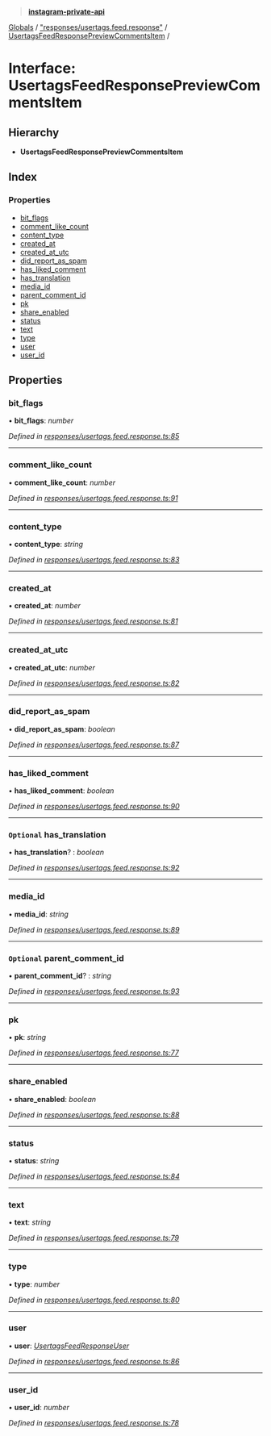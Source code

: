 > **[instagram-private-api](../README.md)**

[Globals](../README.md) / ["responses/usertags.feed.response"](../modules/_responses_usertags_feed_response_.md) / [UsertagsFeedResponsePreviewCommentsItem](_responses_usertags_feed_response_.usertagsfeedresponsepreviewcommentsitem.md) /

# Interface: UsertagsFeedResponsePreviewCommentsItem

## Hierarchy

* **UsertagsFeedResponsePreviewCommentsItem**

## Index

### Properties

* [bit_flags](_responses_usertags_feed_response_.usertagsfeedresponsepreviewcommentsitem.md#bit_flags)
* [comment_like_count](_responses_usertags_feed_response_.usertagsfeedresponsepreviewcommentsitem.md#comment_like_count)
* [content_type](_responses_usertags_feed_response_.usertagsfeedresponsepreviewcommentsitem.md#content_type)
* [created_at](_responses_usertags_feed_response_.usertagsfeedresponsepreviewcommentsitem.md#created_at)
* [created_at_utc](_responses_usertags_feed_response_.usertagsfeedresponsepreviewcommentsitem.md#created_at_utc)
* [did_report_as_spam](_responses_usertags_feed_response_.usertagsfeedresponsepreviewcommentsitem.md#did_report_as_spam)
* [has_liked_comment](_responses_usertags_feed_response_.usertagsfeedresponsepreviewcommentsitem.md#has_liked_comment)
* [has_translation](_responses_usertags_feed_response_.usertagsfeedresponsepreviewcommentsitem.md#optional-has_translation)
* [media_id](_responses_usertags_feed_response_.usertagsfeedresponsepreviewcommentsitem.md#media_id)
* [parent_comment_id](_responses_usertags_feed_response_.usertagsfeedresponsepreviewcommentsitem.md#optional-parent_comment_id)
* [pk](_responses_usertags_feed_response_.usertagsfeedresponsepreviewcommentsitem.md#pk)
* [share_enabled](_responses_usertags_feed_response_.usertagsfeedresponsepreviewcommentsitem.md#share_enabled)
* [status](_responses_usertags_feed_response_.usertagsfeedresponsepreviewcommentsitem.md#status)
* [text](_responses_usertags_feed_response_.usertagsfeedresponsepreviewcommentsitem.md#text)
* [type](_responses_usertags_feed_response_.usertagsfeedresponsepreviewcommentsitem.md#type)
* [user](_responses_usertags_feed_response_.usertagsfeedresponsepreviewcommentsitem.md#user)
* [user_id](_responses_usertags_feed_response_.usertagsfeedresponsepreviewcommentsitem.md#user_id)

## Properties

###  bit_flags

• **bit_flags**: *number*

*Defined in [responses/usertags.feed.response.ts:85](https://github.com/dilame/instagram-private-api/blob/e9c516c/src/responses/usertags.feed.response.ts#L85)*

___

###  comment_like_count

• **comment_like_count**: *number*

*Defined in [responses/usertags.feed.response.ts:91](https://github.com/dilame/instagram-private-api/blob/e9c516c/src/responses/usertags.feed.response.ts#L91)*

___

###  content_type

• **content_type**: *string*

*Defined in [responses/usertags.feed.response.ts:83](https://github.com/dilame/instagram-private-api/blob/e9c516c/src/responses/usertags.feed.response.ts#L83)*

___

###  created_at

• **created_at**: *number*

*Defined in [responses/usertags.feed.response.ts:81](https://github.com/dilame/instagram-private-api/blob/e9c516c/src/responses/usertags.feed.response.ts#L81)*

___

###  created_at_utc

• **created_at_utc**: *number*

*Defined in [responses/usertags.feed.response.ts:82](https://github.com/dilame/instagram-private-api/blob/e9c516c/src/responses/usertags.feed.response.ts#L82)*

___

###  did_report_as_spam

• **did_report_as_spam**: *boolean*

*Defined in [responses/usertags.feed.response.ts:87](https://github.com/dilame/instagram-private-api/blob/e9c516c/src/responses/usertags.feed.response.ts#L87)*

___

###  has_liked_comment

• **has_liked_comment**: *boolean*

*Defined in [responses/usertags.feed.response.ts:90](https://github.com/dilame/instagram-private-api/blob/e9c516c/src/responses/usertags.feed.response.ts#L90)*

___

### `Optional` has_translation

• **has_translation**? : *boolean*

*Defined in [responses/usertags.feed.response.ts:92](https://github.com/dilame/instagram-private-api/blob/e9c516c/src/responses/usertags.feed.response.ts#L92)*

___

###  media_id

• **media_id**: *string*

*Defined in [responses/usertags.feed.response.ts:89](https://github.com/dilame/instagram-private-api/blob/e9c516c/src/responses/usertags.feed.response.ts#L89)*

___

### `Optional` parent_comment_id

• **parent_comment_id**? : *string*

*Defined in [responses/usertags.feed.response.ts:93](https://github.com/dilame/instagram-private-api/blob/e9c516c/src/responses/usertags.feed.response.ts#L93)*

___

###  pk

• **pk**: *string*

*Defined in [responses/usertags.feed.response.ts:77](https://github.com/dilame/instagram-private-api/blob/e9c516c/src/responses/usertags.feed.response.ts#L77)*

___

###  share_enabled

• **share_enabled**: *boolean*

*Defined in [responses/usertags.feed.response.ts:88](https://github.com/dilame/instagram-private-api/blob/e9c516c/src/responses/usertags.feed.response.ts#L88)*

___

###  status

• **status**: *string*

*Defined in [responses/usertags.feed.response.ts:84](https://github.com/dilame/instagram-private-api/blob/e9c516c/src/responses/usertags.feed.response.ts#L84)*

___

###  text

• **text**: *string*

*Defined in [responses/usertags.feed.response.ts:79](https://github.com/dilame/instagram-private-api/blob/e9c516c/src/responses/usertags.feed.response.ts#L79)*

___

###  type

• **type**: *number*

*Defined in [responses/usertags.feed.response.ts:80](https://github.com/dilame/instagram-private-api/blob/e9c516c/src/responses/usertags.feed.response.ts#L80)*

___

###  user

• **user**: *[UsertagsFeedResponseUser](_responses_usertags_feed_response_.usertagsfeedresponseuser.md)*

*Defined in [responses/usertags.feed.response.ts:86](https://github.com/dilame/instagram-private-api/blob/e9c516c/src/responses/usertags.feed.response.ts#L86)*

___

###  user_id

• **user_id**: *number*

*Defined in [responses/usertags.feed.response.ts:78](https://github.com/dilame/instagram-private-api/blob/e9c516c/src/responses/usertags.feed.response.ts#L78)*